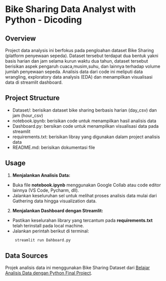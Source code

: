 # Bike Sharing Data Analyst with Python - Dicoding 
## Overview
Project data analysis ini berfokus pada pengloahan dataset Bike Sharing (platform penyewaan sepeda). Dataset tersebut terdapat dua bentuk yakni basis harian dan jam selama kurun waktu dua tahun, dataset tersebut berisikan aspek pengaruh cuaca,musim,suhu, dan lainnya terhadap volume jumlah penyewaan sepeda. Analisis data dari code ini meliputi data wrangling, exploratory data analysis (EDA) dan menampilkan visualisasi data di streamlit dashboard.

## Project Structure
- Dataset/: berisikan dataset bike sharing berbasis harian (day_csv) dan jam (hour_csv)
- notebook.ipynb: berisikan code untuk menampilkan hasil analisis data
- Dashboard.py: bersikan code untuk menampilkan visualisasi data pada streamlit
- requirements.txt: berisikan libray yang digunakan dalam project analisis data
- README.md: berisikan dokumentasi file 

## Usage
1. **Menjalankan Analisis Data:**
- Buka file **notebook.ipynb** menggunakan Google Collab atau code editor lainnya (VS Code, Pycharm, dll).
- Jalankan keseluruhan sel untuk melihat proses analisis data mulai dari Gathering data hingga visualization data.

2. **Menjalankan Dashboard dengan Streamlit:**
- Pastikan keselurahan library yang tercantum pada **requirements.txt** telah terinstall pada local machine.
- Jalankan perintah berikut di terminal:
    ```bash
     streamlit run Dahboard.py  
     ```

## Data Sources
Projek analisis data ini menggunakan Bike Sharing Dataset dari [Belajar Analisis Data dengan Python Final Project](https://drive.google.com/file/d/1RaBmV6Q6FYWU4HWZs80Suqd7KQC34diQ/view).

 
